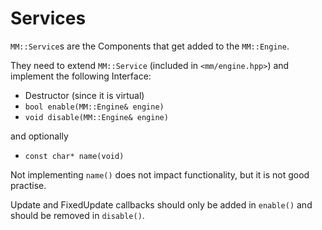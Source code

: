# Services

`MM::Service`s are the Components that get added to the `MM::Engine`.

They need to extend `MM::Service` (included in `<mm/engine.hpp>`) and implement the following Interface:

* Destructor (since it is virtual)
* `bool enable(MM::Engine& engine)`
* `void disable(MM::Engine& engine)`

and optionally

* `const char* name(void)`

Not implementing `name()` does not impact functionality, but it is not good practise.

Update and FixedUpdate callbacks should only be added in `enable()` and should be removed in `disable()`.

